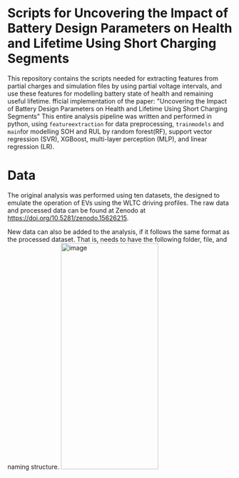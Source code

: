 # Scripts for Uncovering the Impact of Battery Design Parameters on Health and Lifetime Using Short Charging Segments
This repository contains the scripts needed for extracting features from partial charges and simulation files by using partial voltage intervals, and use these features for modelling battery state of health and remaining useful lifetime. fficial implementation of the paper:  "Uncovering the Impact of Battery Design Parameters on Health and Lifetime Using Short Charging Segments" This entire analysis pipeline was written and performed in python, using `featureextraction` for data preprocessing, `trainmodels` and `main`for modelling SOH and RUL by random forest(RF), support vector regression (SVR), XGBoost, multi-layer perception (MLP), and linear regression (LR).

# Data
The original analysis was performed using ten datasets, the designed to emulate the operation of EVs using the WLTC driving profiles. The raw data and processed data can be found at Zenodo at https://doi.org/10.5281/zenodo.15626215.

New data can also be added to the analysis, if it follows the same format as the processed dataset. That is, needs to have the following folder, file, and naming structure.
<img width="218" height="507" alt="image" src="https://github.com/user-attachments/assets/30c45921-a88e-41a2-a386-c8fdffbbdbe5" />


